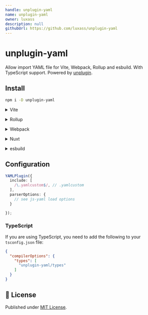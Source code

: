 ```yaml
---
handle: unplugin-yaml
name: unplugin-yaml
owner: luxass
description: null
githubUrl: https://github.com/luxass/unplugin-yaml
---
```


# unplugin-yaml

Allow import YAML file for Vite, Webpack, Rollup and esbuild. With TypeScript support. Powered by [unplugin](https://github.com/unjs/unplugin).

## Install

```bash
npm i -D unplugin-yaml
```

<details>
<summary>Vite</summary><br/>

```ts
// vite.config.ts
import YAMLPlugin from "unplugin-yaml/vite";

export default defineConfig({
  plugins: [
    YAMLPlugin({ /* options */ }),
  ],
});
```

Example: [`playground/vite`](https://github.com/luxass/unplugin-yaml/blob/main/playground/vite)

<br/></details>

<details>
<summary>Rollup</summary><br/>

```ts
// rollup.config.js
import YAMLPlugin from "unplugin-yaml/rollup";

export default {
  plugins: [
    YAMLPlugin({ /* options */ }),
  ],
};
```

Example: [`playground/rollup`](https://github.com/luxass/unplugin-yaml/blob/main/playground/rollup)

<br/></details>

<details>
<summary>Webpack</summary><br/>

```ts
// webpack.config.js
module.exports = {
  /* ... */
  plugins: [
    require("unplugin-yaml/webpack").default({ /* options */ }),
  ],
};
```

Example: [`playground/webpack`](https://github.com/luxass/unplugin-yaml/blob/main/playground/webpack)

<br/></details>

<details>
<summary>Nuxt</summary><br/>

```ts
// nuxt.config.js
export default defineNuxtConfig({
  modules: [
    ["unplugin-yaml/nuxt", { /* options */ }]
  ],
});
```

<br/></details>

<details>
<summary>esbuild</summary><br/>

```ts
// esbuild.config.js
import { build } from "esbuild";
import YAMLPlugin from "unplugin-yaml/esbuild";

build({
  /* ... */
  plugins: [
    YAMLPlugin({
      /* options */
    }),
  ],
});
```

<br/></details>

## Configuration

```ts
YAMLPlugin({
  include: [
    /\.yamlcustom$/, // .yamlcustom
  ],
  parserOptions: {
    // see js-yaml load options
  }

});
```

### TypeScript

If you are using TypeScript, you need to add the following to your `tsconfig.json` file:

```json
{
  "compilerOptions": {
    "types": [
      "unplugin-yaml/types"
    ]
  }
}
```

## 📄 License

Published under [MIT License](https://github.com/luxass/unplugin-yaml/blob/main/LICENSE).

